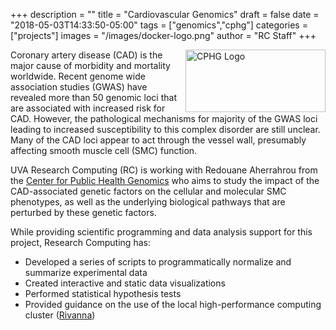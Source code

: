 +++
description = ""
title = "Cardiovascular Genomics"
draft = false
date = "2018-05-03T14:33:50-05:00"
tags = ["genomics","cphg"]
categories = ["projects"]
images = "/images/docker-logo.png"
author = "RC Staff"
+++

<img alt="CPHG Logo" src="/projects/cphg.png" align="right" style="height:100px;width:224px;" />

Coronary artery disease (CAD) is the major cause of morbidity and mortality worldwide. Recent genome wide association studies (GWAS) have revealed more than 50 genomic loci that are associated with increased risk for CAD. However, the pathological mechanisms for majority of the GWAS loci leading to increased susceptibility to this complex disorder are still unclear. Many of the CAD loci appear to act through the vessel wall, presumably affecting smooth muscle cell (SMC) function. 

UVA Research Computing (RC) is working with Redouane Aherrahrou from the [Center for Public Health Genomics](https://med.virginia.edu/cphg/) who aims to study the impact of the CAD-associated genetic factors on the cellular and molecular SMC phenotypes, as well as the underlying biological pathways that are perturbed by these genetic factors. 

While providing scientific programming and data analysis support for this project, Research Computing has:

- Developed a series of scripts to programmatically normalize and summarize experimental data
- Created interactive and static data visualizations
- Performed statistical hypothesis tests
- Provided guidance on the use of the local high-performance computing cluster ([Rivanna](http://www.rc.virginia.edu/userinfo/rivanna/overview/))
